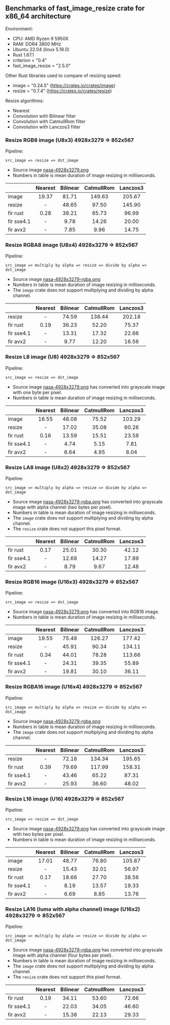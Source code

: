 ## Benchmarks of fast_image_resize crate for x86_64 architecture

Environment:

- CPU: AMD Ryzen 9 5950X
- RAM: DDR4 3800 MHz
- Ubuntu 22.04 (linux 5.19.0)
- Rust 1.67.1
- criterion = "0.4"
- fast_image_resize = "2.5.0"

Other Rust libraries used to compare of resizing speed:

- image = "0.24.5" (<https://crates.io/crates/image>)
- resize = "0.7.4" (<https://crates.io/crates/resize>)

Resize algorithms:

- Nearest
- Convolution with Bilinear filter
- Convolution with CatmullRom filter
- Convolution with Lanczos3 filter

### Resize RGB8 image (U8x3) 4928x3279 => 852x567

Pipeline:

`src_image => resize => dst_image`

- Source image [nasa-4928x3279.png](https://github.com/Cykooz/fast_image_resize/blob/main/data/nasa-4928x3279.png)
- Numbers in table is mean duration of image resizing in milliseconds.

<!-- bench_compare_rgb start -->
|            | Nearest | Bilinear | CatmullRom | Lanczos3 |
|------------|:-------:|:--------:|:----------:|:--------:|
| image      |  19.37  |  81.71   |   149.63   |  205.67  |
| resize     |    -    |  48.65   |   97.50    |  145.90  |
| fir rust   |  0.28   |  38.21   |   65.73    |  96.99   |
| fir sse4.1 |    -    |   9.78   |   14.26    |  20.00   |
| fir avx2   |    -    |   7.85   |    9.96    |  14.75   |
<!-- bench_compare_rgb end -->

### Resize RGBA8 image (U8x4) 4928x3279 => 852x567

Pipeline:

`src_image => multiply by alpha => resize => divide by alpha => dst_image`

- Source image
  [nasa-4928x3279-rgba.png](https://github.com/Cykooz/fast_image_resize/blob/main/data/nasa-4928x3279-rgba.png)
- Numbers in table is mean duration of image resizing in milliseconds.
- The `image` crate does not support multiplying and dividing by alpha channel.

<!-- bench_compare_rgba start -->
|            | Nearest | Bilinear | CatmullRom | Lanczos3 |
|------------|:-------:|:--------:|:----------:|:--------:|
| resize     |    -    |  74.59   |   138.44   |  202.18  |
| fir rust   |  0.19   |  36.23   |   52.20    |  75.37   |
| fir sse4.1 |    -    |  13.31   |   17.32    |  22.66   |
| fir avx2   |    -    |   9.77   |   12.20    |  16.56   |
<!-- bench_compare_rgba end -->

### Resize L8 image (U8) 4928x3279 => 852x567

Pipeline:

`src_image => resize => dst_image`

- Source image [nasa-4928x3279.png](https://github.com/Cykooz/fast_image_resize/blob/main/data/nasa-4928x3279.png)
  has converted into grayscale image with one byte per pixel.
- Numbers in table is mean duration of image resizing in milliseconds.

<!-- bench_compare_l start -->
|            | Nearest | Bilinear | CatmullRom | Lanczos3 |
|------------|:-------:|:--------:|:----------:|:--------:|
| image      |  16.55  |  48.08   |   75.52    |  103.29  |
| resize     |    -    |  17.02   |   35.08    |  60.26   |
| fir rust   |  0.16   |  13.59   |   15.51    |  23.58   |
| fir sse4.1 |    -    |   4.74   |    5.15    |   7.81   |
| fir avx2   |    -    |   6.64   |    4.95    |   8.04   |
<!-- bench_compare_l end -->

### Resize LA8 image (U8x2) 4928x3279 => 852x567

Pipeline:

`src_image => multiply by alpha => resize => divide by alpha => dst_image`

- Source image
  [nasa-4928x3279-rgba.png](https://github.com/Cykooz/fast_image_resize/blob/main/data/nasa-4928x3279-rgba.png)
  has converted into grayscale image with alpha channel (two bytes per pixel).
- Numbers in table is mean duration of image resizing in milliseconds.
- The `image` crate does not support multiplying and dividing by alpha channel.
- The `resize` crate does not support this pixel format.

<!-- bench_compare_la start -->
|            | Nearest | Bilinear | CatmullRom | Lanczos3 |
|------------|:-------:|:--------:|:----------:|:--------:|
| fir rust   |  0.17   |  25.01   |   30.30    |  42.12   |
| fir sse4.1 |    -    |  12.68   |   14.27    |  17.89   |
| fir avx2   |    -    |   8.79   |    9.67    |  12.48   |
<!-- bench_compare_la end -->

### Resize RGB16 image (U16x3) 4928x3279 => 852x567

Pipeline:

`src_image => resize => dst_image`

- Source image [nasa-4928x3279.png](https://github.com/Cykooz/fast_image_resize/blob/main/data/nasa-4928x3279.png)
  has converted into RGB16 image.
- Numbers in table is mean duration of image resizing in milliseconds.

<!-- bench_compare_rgb16 start -->
|            | Nearest | Bilinear | CatmullRom | Lanczos3 |
|------------|:-------:|:--------:|:----------:|:--------:|
| image      |  19.55  |  75.48   |   126.27   |  177.42  |
| resize     |    -    |  45.91   |   90.34    |  134.11  |
| fir rust   |  0.34   |  44.01   |   78.28    |  113.66  |
| fir sse4.1 |    -    |  24.31   |   39.35    |  55.89   |
| fir avx2   |    -    |  19.81   |   30.10    |  36.11   |
<!-- bench_compare_rgb16 end -->

### Resize RGBA16 image (U16x4) 4928x3279 => 852x567

Pipeline:

`src_image => multiply by alpha => resize => divide by alpha => dst_image`

- Source image
  [nasa-4928x3279-rgba.png](https://github.com/Cykooz/fast_image_resize/blob/main/data/nasa-4928x3279-rgba.png)
- Numbers in table is mean duration of image resizing in milliseconds.
- The `image` crate does not support multiplying and dividing by alpha channel.

<!-- bench_compare_rgba16 start -->
|            | Nearest | Bilinear | CatmullRom | Lanczos3 |
|------------|:-------:|:--------:|:----------:|:--------:|
| resize     |    -    |  72.18   |   134.34   |  195.65  |
| fir rust   |  0.39   |  79.69   |   117.99   |  158.31  |
| fir sse4.1 |    -    |  43.46   |   65.22    |  87.31   |
| fir avx2   |    -    |  25.93   |   36.60    |  48.02   |
<!-- bench_compare_rgba16 end -->

### Resize L16 image (U16) 4928x3279 => 852x567

Pipeline:

`src_image => resize => dst_image`

- Source image [nasa-4928x3279.png](https://github.com/Cykooz/fast_image_resize/blob/main/data/nasa-4928x3279.png)
  has converted into grayscale image with two bytes per pixel.
- Numbers in table is mean duration of image resizing in milliseconds.

<!-- bench_compare_l16 start -->
|            | Nearest | Bilinear | CatmullRom | Lanczos3 |
|------------|:-------:|:--------:|:----------:|:--------:|
| image      |  17.01  |  48.77   |   76.80    |  105.87  |
| resize     |    -    |  15.43   |   32.01    |  56.97   |
| fir rust   |  0.17   |  18.66   |   27.70    |  38.56   |
| fir sse4.1 |    -    |   8.19   |   13.57    |  19.33   |
| fir avx2   |    -    |   6.69   |    8.85    |  13.76   |
<!-- bench_compare_l16 end -->

### Resize LA16 (luma with alpha channel) image (U16x2) 4928x3279 => 852x567

Pipeline:

`src_image => multiply by alpha => resize => divide by alpha => dst_image`

- Source image
  [nasa-4928x3279-rgba.png](https://github.com/Cykooz/fast_image_resize/blob/main/data/nasa-4928x3279-rgba.png)
  has converted into grayscale image with alpha channel (four bytes per pixel).
- Numbers in table is mean duration of image resizing in milliseconds.
- The `image` crate does not support multiplying and dividing by alpha channel.
- The `resize` crate does not support this pixel format.

<!-- bench_compare_la16 start -->
|            | Nearest | Bilinear | CatmullRom | Lanczos3 |
|------------|:-------:|:--------:|:----------:|:--------:|
| fir rust   |  0.19   |  34.11   |   53.60    |  72.66   |
| fir sse4.1 |    -    |  22.03   |   34.05    |  46.60   |
| fir avx2   |    -    |  15.38   |   22.13    |  29.33   |
<!-- bench_compare_la16 end -->